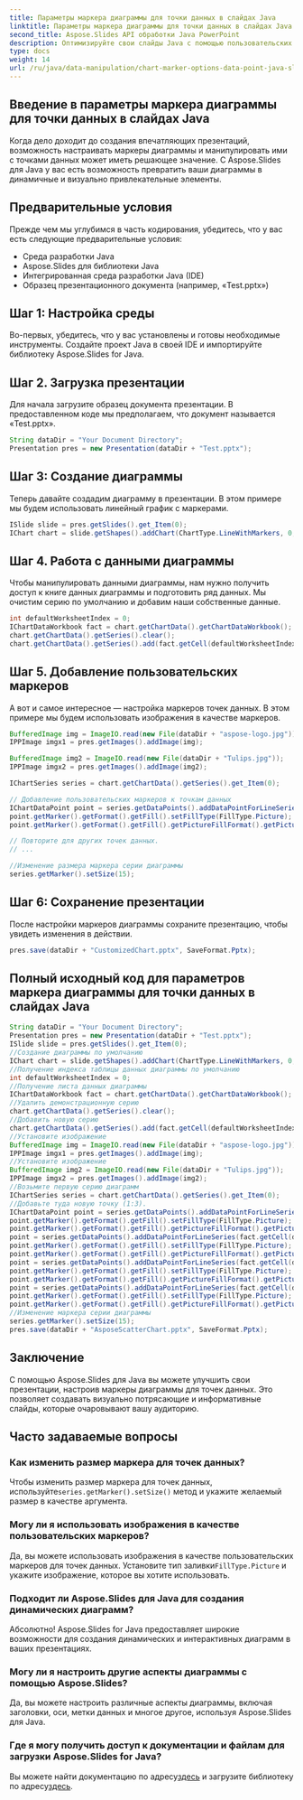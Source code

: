 ```yaml
---
title: Параметры маркера диаграммы для точки данных в слайдах Java
linktitle: Параметры маркера диаграммы для точки данных в слайдах Java
second_title: Aspose.Slides API обработки Java PowerPoint
description: Оптимизируйте свои слайды Java с помощью пользовательских параметров маркеров диаграммы. Научитесь визуально улучшать точки данных с помощью Aspose.Slides для Java. Изучите пошаговые инструкции и ответы на часто задаваемые вопросы.
type: docs
weight: 14
url: /ru/java/data-manipulation/chart-marker-options-data-point-java-slides/
---
```


## Введение в параметры маркера диаграммы для точки данных в слайдах Java

Когда дело доходит до создания впечатляющих презентаций, возможность настраивать маркеры диаграммы и манипулировать ими с точками данных может иметь решающее значение. С Aspose.Slides для Java у вас есть возможность превратить ваши диаграммы в динамичные и визуально привлекательные элементы.

## Предварительные условия

Прежде чем мы углубимся в часть кодирования, убедитесь, что у вас есть следующие предварительные условия:

- Среда разработки Java
- Aspose.Slides для библиотеки Java
- Интегрированная среда разработки Java (IDE)
- Образец презентационного документа (например, «Test.pptx»)

## Шаг 1: Настройка среды

Во-первых, убедитесь, что у вас установлены и готовы необходимые инструменты. Создайте проект Java в своей IDE и импортируйте библиотеку Aspose.Slides for Java.

## Шаг 2. Загрузка презентации

Для начала загрузите образец документа презентации. В предоставленном коде мы предполагаем, что документ называется «Test.pptx».

```java
String dataDir = "Your Document Directory";
Presentation pres = new Presentation(dataDir + "Test.pptx");
```

## Шаг 3: Создание диаграммы

Теперь давайте создадим диаграмму в презентации. В этом примере мы будем использовать линейный график с маркерами.

```java
ISlide slide = pres.getSlides().get_Item(0);
IChart chart = slide.getShapes().addChart(ChartType.LineWithMarkers, 0, 0, 400, 400);
```

## Шаг 4. Работа с данными диаграммы

Чтобы манипулировать данными диаграммы, нам нужно получить доступ к книге данных диаграммы и подготовить ряд данных. Мы очистим серию по умолчанию и добавим наши собственные данные.

```java
int defaultWorksheetIndex = 0;
IChartDataWorkbook fact = chart.getChartData().getChartDataWorkbook();
chart.getChartData().getSeries().clear();
chart.getChartData().getSeries().add(fact.getCell(defaultWorksheetIndex, 1, 1, "Series 1"), chart.getType());
```

## Шаг 5. Добавление пользовательских маркеров

А вот и самое интересное — настройка маркеров точек данных. В этом примере мы будем использовать изображения в качестве маркеров.

```java
BufferedImage img = ImageIO.read(new File(dataDir + "aspose-logo.jpg"));
IPPImage imgx1 = pres.getImages().addImage(img);

BufferedImage img2 = ImageIO.read(new File(dataDir + "Tulips.jpg"));
IPPImage imgx2 = pres.getImages().addImage(img2);

IChartSeries series = chart.getChartData().getSeries().get_Item(0);

// Добавление пользовательских маркеров к точкам данных
IChartDataPoint point = series.getDataPoints().addDataPointForLineSeries(fact.getCell(defaultWorksheetIndex, 1, 1, (double) 4.5));
point.getMarker().getFormat().getFill().setFillType(FillType.Picture);
point.getMarker().getFormat().getFill().getPictureFillFormat().getPicture().setImage(imgx1);

// Повторите для других точек данных.
// ...

//Изменение размера маркера серии диаграммы
series.getMarker().setSize(15);
```

## Шаг 6: Сохранение презентации

После настройки маркеров диаграммы сохраните презентацию, чтобы увидеть изменения в действии.

```java
pres.save(dataDir + "CustomizedChart.pptx", SaveFormat.Pptx);
```

## Полный исходный код для параметров маркера диаграммы для точки данных в слайдах Java

```java
String dataDir = "Your Document Directory";
Presentation pres = new Presentation(dataDir + "Test.pptx");
ISlide slide = pres.getSlides().get_Item(0);
//Создание диаграммы по умолчанию
IChart chart = slide.getShapes().addChart(ChartType.LineWithMarkers, 0, 0, 400, 400);
//Получение индекса таблицы данных диаграммы по умолчанию
int defaultWorksheetIndex = 0;
//Получение листа данных диаграммы
IChartDataWorkbook fact = chart.getChartData().getChartDataWorkbook();
//Удалить демонстрационную серию
chart.getChartData().getSeries().clear();
//Добавить новую серию
chart.getChartData().getSeries().add(fact.getCell(defaultWorksheetIndex, 1, 1, "Series 1"), chart.getType());
//Установите изображение
BufferedImage img = ImageIO.read(new File(dataDir + "aspose-logo.jpg"));
IPPImage imgx1 = pres.getImages().addImage(img);
//Установите изображение
BufferedImage img2 = ImageIO.read(new File(dataDir + "Tulips.jpg"));
IPPImage imgx2 = pres.getImages().addImage(img2);
//Возьмите первую серию диаграмм
IChartSeries series = chart.getChartData().getSeries().get_Item(0);
//Добавьте туда новую точку (1:3).
IChartDataPoint point = series.getDataPoints().addDataPointForLineSeries(fact.getCell(defaultWorksheetIndex, 1, 1, (double) 4.5));
point.getMarker().getFormat().getFill().setFillType(FillType.Picture);
point.getMarker().getFormat().getFill().getPictureFillFormat().getPicture().setImage(imgx1);
point = series.getDataPoints().addDataPointForLineSeries(fact.getCell(defaultWorksheetIndex, 2, 1, (double) 2.5));
point.getMarker().getFormat().getFill().setFillType(FillType.Picture);
point.getMarker().getFormat().getFill().getPictureFillFormat().getPicture().setImage(imgx2);
point = series.getDataPoints().addDataPointForLineSeries(fact.getCell(defaultWorksheetIndex, 3, 1, (double) 3.5));
point.getMarker().getFormat().getFill().setFillType(FillType.Picture);
point.getMarker().getFormat().getFill().getPictureFillFormat().getPicture().setImage(imgx1);
point = series.getDataPoints().addDataPointForLineSeries(fact.getCell(defaultWorksheetIndex, 4, 1, (double) 4.5));
point.getMarker().getFormat().getFill().setFillType(FillType.Picture);
point.getMarker().getFormat().getFill().getPictureFillFormat().getPicture().setImage(imgx2);
//Изменение маркера серии диаграммы
series.getMarker().setSize(15);
pres.save(dataDir + "AsposeScatterChart.pptx", SaveFormat.Pptx);
```

## Заключение

С помощью Aspose.Slides для Java вы можете улучшить свои презентации, настроив маркеры диаграммы для точек данных. Это позволяет создавать визуально потрясающие и информативные слайды, которые очаровывают вашу аудиторию.

## Часто задаваемые вопросы

### Как изменить размер маркера для точек данных?

 Чтобы изменить размер маркера для точек данных, используйте`series.getMarker().setSize()` метод и укажите желаемый размер в качестве аргумента.

### Могу ли я использовать изображения в качестве пользовательских маркеров?

Да, вы можете использовать изображения в качестве пользовательских маркеров для точек данных. Установите тип заливки`FillType.Picture` и укажите изображение, которое вы хотите использовать.

### Подходит ли Aspose.Slides для Java для создания динамических диаграмм?

Абсолютно! Aspose.Slides for Java предоставляет широкие возможности для создания динамических и интерактивных диаграмм в ваших презентациях.

### Могу ли я настроить другие аспекты диаграммы с помощью Aspose.Slides?

Да, вы можете настроить различные аспекты диаграммы, включая заголовки, оси, метки данных и многое другое, используя Aspose.Slides для Java.

### Где я могу получить доступ к документации и файлам для загрузки Aspose.Slides for Java?

 Вы можете найти документацию по адресу[здесь](https://reference.aspose.com/slides/java/) и загрузите библиотеку по адресу[здесь](https://releases.aspose.com/slides/java/).